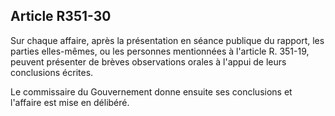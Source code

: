 ## Article R351-30

Sur chaque affaire, après la présentation en séance publique du rapport, les parties elles-mêmes, ou les
personnes mentionnées à l'article R. 351-19, peuvent présenter de brèves observations orales à l'appui de
leurs conclusions écrites.

Le commissaire du Gouvernement donne ensuite ses conclusions et l'affaire est mise en délibéré.

